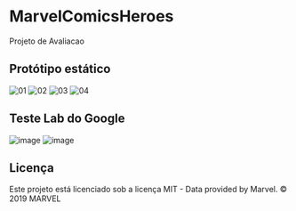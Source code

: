 # MarvelComicsHeroes
Projeto de Avaliacao

## Protótipo estático

![01](https://user-images.githubusercontent.com/21044786/51797577-25ffd600-21ed-11e9-8555-91c5c9ed5bfb.jpg)
![02](https://user-images.githubusercontent.com/21044786/51797579-2bf5b700-21ed-11e9-92bb-39b428bd4c29.jpg)
![03](https://user-images.githubusercontent.com/21044786/51797580-2ef0a780-21ed-11e9-8618-7049b78f1a41.jpg)
![04](https://user-images.githubusercontent.com/21044786/51797581-31530180-21ed-11e9-9067-f2d153881584.jpg)



## Teste Lab do Google
![image](https://user-images.githubusercontent.com/21044786/51797695-6f512500-21ef-11e9-91d5-8f409a600f11.png)
![image](https://user-images.githubusercontent.com/21044786/51797709-c2c37300-21ef-11e9-8654-91ac0a6fa471.png)



## Licença 

Este projeto está licenciado sob a licença MIT - Data provided by Marvel. © 2019 MARVEL
